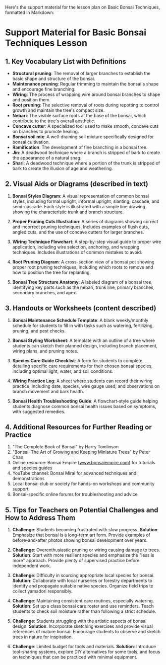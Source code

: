 Here's the support material for the lesson plan on Basic Bonsai Techniques, formatted in Markdown:

# Support Material for Basic Bonsai Techniques Lesson

## 1. Key Vocabulary List with Definitions

- **Structural pruning**: The removal of larger branches to establish the basic shape and structure of the bonsai.
- **Maintenance pruning**: Regular trimming to maintain the bonsai's shape and encourage fine branching.
- **Wiring**: The process of wrapping wire around bonsai branches to shape and position them.
- **Root pruning**: The selective removal of roots during repotting to control growth and maintain the tree's compact size.
- **Nebari**: The visible surface roots at the base of the bonsai, which contribute to the tree's overall aesthetic.
- **Concave cutter**: A specialized tool used to make smooth, concave cuts on branches to promote healing.
- **Bonsai soil mix**: A well-draining soil mixture specifically designed for bonsai cultivation.
- **Ramification**: The development of fine branching in a bonsai tree.
- **Jin**: A deadwood technique where a branch is stripped of bark to create the appearance of a natural snag.
- **Shari**: A deadwood technique where a portion of the trunk is stripped of bark to create the illusion of age and weathering.

## 2. Visual Aids or Diagrams (described in text)

1. **Bonsai Styles Diagram**: A visual representation of common bonsai styles, including formal upright, informal upright, slanting, cascade, and semi-cascade. Each style is illustrated with a simple line drawing showing the characteristic trunk and branch structure.

2. **Proper Pruning Cuts Illustration**: A series of diagrams showing correct and incorrect pruning techniques. Includes examples of flush cuts, angled cuts, and the use of concave cutters for larger branches.

3. **Wiring Technique Flowchart**: A step-by-step visual guide to proper wire application, including wire selection, anchoring, and wrapping techniques. Includes illustrations of common mistakes to avoid.

4. **Root Pruning Diagram**: A cross-section view of a bonsai pot showing proper root pruning techniques, including which roots to remove and how to position the tree for replanting.

5. **Bonsai Tree Structure Anatomy**: A labeled diagram of a bonsai tree, identifying key parts such as the nebari, trunk line, primary branches, secondary branches, and apex.

## 3. Handouts or Worksheets (content described)

1. **Bonsai Maintenance Schedule Template**: A blank weekly/monthly schedule for students to fill in with tasks such as watering, fertilizing, pruning, and pest checks.

2. **Bonsai Styling Worksheet**: A template with an outline of a tree where students can sketch their planned design, including branch placement, wiring plans, and pruning notes.

3. **Species Care Guide Checklist**: A form for students to complete, detailing specific care requirements for their chosen bonsai species, including optimal light, water, and soil conditions.

4. **Wiring Practice Log**: A sheet where students can record their wiring practice, including date, species, wire gauge used, and observations on branch movement and bark health.

5. **Bonsai Health Troubleshooting Guide**: A flowchart-style guide helping students diagnose common bonsai health issues based on symptoms, with suggested remedies.

## 4. Additional Resources for Further Reading or Practice

1. "The Complete Book of Bonsai" by Harry Tomlinson
2. "Bonsai: The Art of Growing and Keeping Miniature Trees" by Peter Chan
3. Online resource: Bonsai Empire (www.bonsaiempire.com) for tutorials and species guides
4. YouTube channel: Bonsai Mirai for advanced techniques and demonstrations
5. Local bonsai club or society for hands-on workshops and community support
6. Bonsai-specific online forums for troubleshooting and advice

## 5. Tips for Teachers on Potential Challenges and How to Address Them

1. **Challenge**: Students becoming frustrated with slow progress.
   **Solution**: Emphasize that bonsai is a long-term art form. Provide examples of before-and-after photos showing bonsai development over years.

2. **Challenge**: Overenthusiastic pruning or wiring causing damage to trees.
   **Solution**: Start with more resilient species and emphasize the "less is more" approach. Provide plenty of supervised practice before independent work.

3. **Challenge**: Difficulty in sourcing appropriate local species for bonsai.
   **Solution**: Collaborate with local nurseries or forestry departments to identify and propagate suitable native species. Organize field trips to collect yamadori responsibly.

4. **Challenge**: Maintaining consistent care routines, especially watering.
   **Solution**: Set up a class bonsai care roster and use reminders. Teach students to check soil moisture rather than following a strict schedule.

5. **Challenge**: Students struggling with the artistic aspects of bonsai design.
   **Solution**: Incorporate sketching exercises and provide visual references of mature bonsai. Encourage students to observe and sketch trees in nature for inspiration.

6. **Challenge**: Limited budget for tools and materials.
   **Solution**: Introduce tool-sharing systems, explore DIY alternatives for some tools, and focus on techniques that can be practiced with minimal equipment.